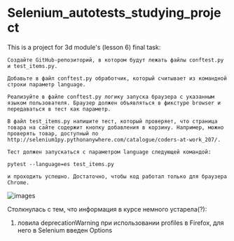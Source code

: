 # Selenium_autotests_studying_project
This is a project for 3d module's (lesson 6) final task:

    Создайте GitHub-репозиторий, в котором будут лежать файлы conftest.py и test_items.py.
    
    Добавьте в файл conftest.py обработчик, который считывает из командной строки параметр language.
    
    Реализуйте в файле conftest.py логику запуска браузера с указанным языком пользователя. Браузер должен объявляться в фикстуре browser и передаваться в тест как параметр.
    
    В файл test_items.py напишите тест, который проверяет, что страница товара на сайте содержит кнопку добавления в корзину. Например, можно проверять товар, доступный по http://selenium1py.pythonanywhere.com/catalogue/coders-at-work_207/.
    
    Тест должен запускаться с параметром language следующей командой:
    
    pytest --language=es test_items.py
    
    и проходить успешно. Достаточно, чтобы код работал только для браузера Сhrome.
    

![images](https://user-images.githubusercontent.com/37474743/186638146-74d372be-d832-4b4c-b561-4cc8cd57ee53.jpg)

Столкнулась с тем, что информация в курсе немного устарела(?):
1) ловила deprecationWarning при использовании profiles в Firefox, для него в Selenium введен Options
